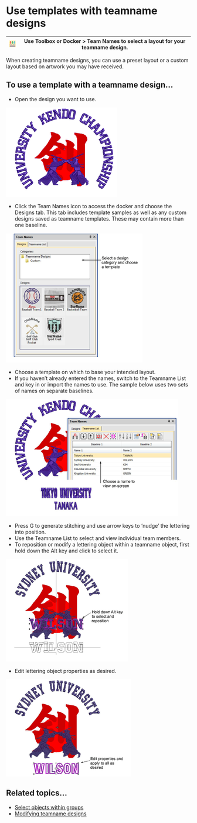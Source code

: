 # Use templates with teamname designs

| ![TeamNames00022.png](assets/TeamNames00022.png) | Use Toolbox or Docker > Team Names to select a layout for your teamname design. |
| ------------------------------------------------ | ------------------------------------------------------------------------------- |

When creating teamname designs, you can use a preset layout or a custom layout based on artwork you may have received.

## To use a template with a teamname design...

- Open the design you want to use.

![TeamNameLayouts1.png](assets/TeamNameLayouts1.png)

- Click the Team Names icon to access the docker and choose the Designs tab. This tab includes template samples as well as any custom designs saved as teamname templates. These may contain more than one baseline.

![TeamNamesDesigns.png](assets/TeamNamesDesigns.png)

- Choose a template on which to base your intended layout.
- If you haven’t already entered the names, switch to the Teamname List and key in or import the names to use. The sample below uses two sets of names on separate baselines.

![TeamNameLayouts2.png](assets/TeamNameLayouts2.png)

- Press G to generate stitching and use arrow keys to ‘nudge’ the lettering into position.
- Use the Teamname List to select and view individual team members.
- To reposition or modify a lettering object within a teamname object, first hold down the Alt key and click to select it.

![TeamNameLayout4.png](assets/TeamNameLayout4.png)

- Edit lettering object properties as desired.

![TeamNameLayout5.png](assets/TeamNameLayout5.png)

## Related topics...

- [Select objects within groups](../../Modifying/combine/Select_objects_within_groups)
- [Modifying teamname designs](Modifying_teamname_designs)
